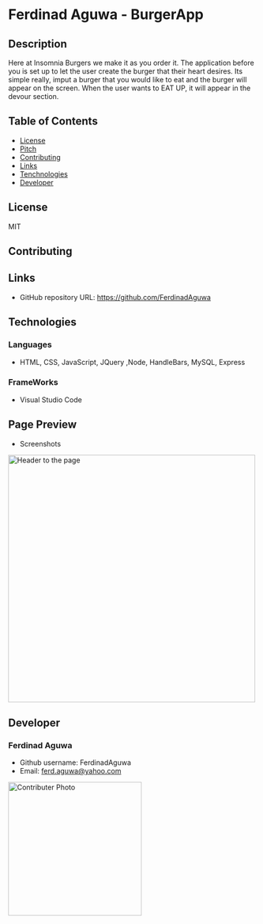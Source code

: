 
# Ferdinad Aguwa - BurgerApp
## Description
Here at Insomnia Burgers we make it as you order it. The application before you is set up to let the user create the burger that their heart desires. Its simple really, imput a burger that you would like to eat and the burger will appear on the screen. When the user wants to EAT UP, it will appear in the devour section. 

## Table of Contents
* [License](#license)
* [Pitch](#pitch)
* [Contributing](#contributing)
* [Links](#Links)
* [Tenchnologies](#Technologies)
* [Developer](#Developer)
## License
MIT
## Contributing

## Links
* GitHub repository URL: https://github.com/FerdinadAguwa
## Technologies
### Languages
* HTML, CSS, JavaScript, JQuery ,Node, HandleBars, MySQL, Express
### FrameWorks
* Visual Studio Code
## Page Preview
* Screenshots

<img src= "public/images/burgerscreen.png"
alt= "Header to the page "
width=500px
/>




## Developer
### Ferdinad Aguwa 
* Github username: FerdinadAguwa
* Email: ferd.aguwa@yahoo.com

<img src= "public/images/0.jpeg"
     alt="Contributer Photo"
     width=270px
     style="float: left; margin-right: 10px;"/>
